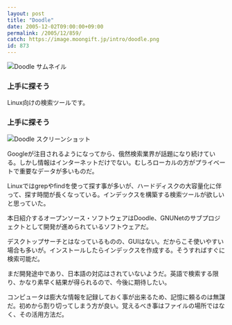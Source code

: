 ```yaml
---
layout: post
title: "Doodle"
date: 2005-12-02T09:00:00+09:00
permalink: /2005/12/859/
catch: https://image.moongift.jp/intro/doodle.png
id: 873
---
```

 ![Doodle サムネイル](https://image.moongift.jp/intro/doodle.s.png "Doodle サムネイル")
  

### 上手に探そう
  
Linux向けの検索ツールです。  
<!--more-->  

### 上手に探そう
  

![Doodle スクリーンショット](https://image.moongift.jp/intro/doodle.png "Doodle スクリーンショット")

  

Googleが注目されるようになってから、俄然検索業界が話題になり続けている。しかし情報はインターネットだけでない。むしろローカルの方がプライベートで重要なデータが多いものだ。

  

Linuxではgrepやfindを使って探す事が多いが、ハードディスクの大容量化に伴って、探す時間が長くなっている。インデックスを構築する検索ツールが欲しいと思っていた。

  

本日紹介するオープンソース・ソフトウェアはDoodle、GNUNetのサブプロジェクトとして開発が進められているソフトウェアだ。

  

デスクトップサーチとはなっているものの、GUIはない。だからこそ使いやすい場合も多いが。インストールしたらインデックスを作成する。そうすればすぐに検索可能だ。

  

まだ開発途中であり、日本語の対応はされていないようだ。英語で検索する限り、かなり素早く結果が得られるので、今後に期待したい。

  

コンピュータは膨大な情報を記録しておく事が出来るため、記憶に頼るのは無謀だ。初めから割り切ってしまう方が良い。覚えるべき事はファイルの場所ではなく、その活用方法だ。

